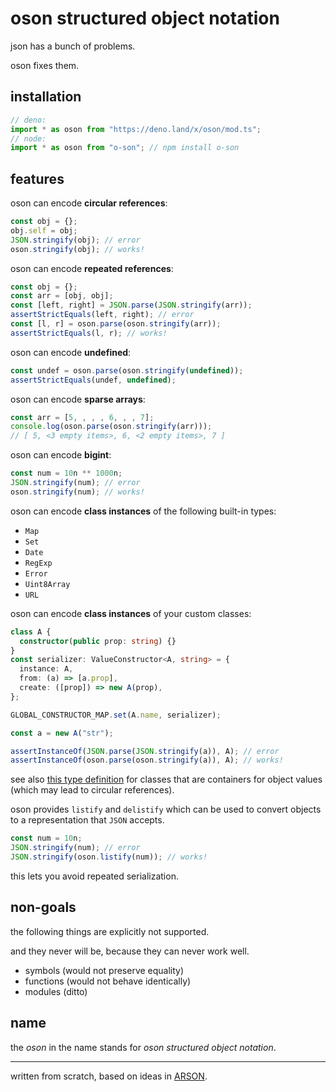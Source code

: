 # oson structured object notation

json has a bunch of problems.

oson fixes them.

## installation

```ts
// deno:
import * as oson from "https://deno.land/x/oson/mod.ts";
// node:
import * as oson from "o-son"; // npm install o-son
```

## features

oson can encode **circular references**:

```js
const obj = {};
obj.self = obj;
JSON.stringify(obj); // error
oson.stringify(obj); // works!
```

oson can encode **repeated references**:

```js
const obj = {};
const arr = [obj, obj];
const [left, right] = JSON.parse(JSON.stringify(arr));
assertStrictEquals(left, right); // error
const [l, r] = oson.parse(oson.stringify(arr));
assertStrictEquals(l, r); // works!
```

oson can encode **undefined**:

```js
const undef = oson.parse(oson.stringify(undefined));
assertStrictEquals(undef, undefined);
```

oson can encode **sparse arrays**:

```js
const arr = [5, , , , 6, , , 7];
console.log(oson.parse(oson.stringify(arr)));
// [ 5, <3 empty items>, 6, <2 empty items>, 7 ]
```

oson can encode **bigint**:

```js
const num = 10n ** 1000n;
JSON.stringify(num); // error
oson.stringify(num); // works!
```

oson can encode **class instances** of the following built-in types:

- `Map`
- `Set`
- `Date`
- `RegExp`
- `Error`
- `Uint8Array`
- `URL`

oson can encode **class instances** of your custom classes:

```ts
class A {
  constructor(public prop: string) {}
}
const serializer: ValueConstructor<A, string> = {
  instance: A,
  from: (a) => [a.prop],
  create: ([prop]) => new A(prop),
};

GLOBAL_CONSTRUCTOR_MAP.set(A.name, serializer);

const a = new A("str");

assertInstanceOf(JSON.parse(JSON.stringify(a)), A); // error
assertInstanceOf(oson.parse(oson.stringify(a)), A); // works!
```

see also [this type definition](https://deno.land/x/oson/mod.ts?s=BucketContructor) for classes that are containers for object values (which may lead to circular references).

oson provides `listify` and `delistify` which can be used to convert objects to a representation that `JSON` accepts.

```ts
const num = 10n;
JSON.stringify(num); // error
JSON.stringify(oson.listify(num)); // works!
```

this lets you avoid repeated serialization.

## non-goals

the following things are explicitly not supported.

and they never will be, because they can never work well.

- symbols (would not preserve equality)
- functions (would not behave identically)
- modules (ditto)

## name

the _oson_ in the name stands for _oson structured object notation_.

---

written from scratch, based on ideas in [ARSON](https://github.com/benjamn/arson).
